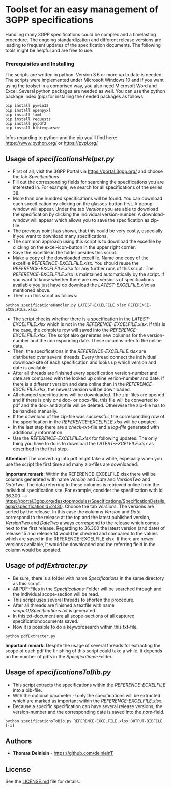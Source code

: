 # Toolset for an easy management of 3GPP specifications

Handling many 3GPP specifications could be complex and a timelasting procedure. The ongoing standardization and different release versions are leading to frequent updates of the specification documents. The following tools might be helpful and are free to use.

### Prerequisites and Installing

The scripts are written in python. Version 3.6 or more up to date is needed. The scripts were implemented under Microsoft Windows 10 and if you want using the toolset in a comprised way, you also need Microsoft Word and Excel.
Several python packages are needed as well. You can use the python package index (pip) for installing the needed packages as follows:

```
pip install pywin32
pip install openpyxl
pip install lxml
pip install requests
pip install pypdf2
pip install bibtexparser
```

Infos regarding to python and the pip you'll find here: https://www.python.org/ or https://pypi.org/

## Usage of *specificationsHelper.py*

* First of all, visit the 3GPP Portal via https://portal.3gpp.org/ and choose the tab *Specifications*.
* Fill out the corresponding fields for searching the specifications you are interested in. For example, we search for all specifications of the series 38.
* More than one hundred specifications will be found. You can download each specification by clicking on the glasses-button first. A popup window will appear. Under the tab *Versions* you are able to download the specification by clicking the individual version-number. A download-window will appear which allows you to save the specification as zip-file.
* The previous point has shown, that this could be very costly, especially if you want to download many specifications.
* The common approach using this script is to download the excelfile by clicking on the excel-icon-button in the upper right corner.
* Save the excelfile in the folder besides this script.
* Make a copy of the downloaded excelfile. Name one copy of the excelfile *REFERENCE-EXCELFILE.xlsx*. You should reuse the *REFERENCE-EXCELFILE.xlsx* for any further runs of this script. The *REFERENCE-EXCELFILE.xlsx* is maintained automatically by the script. If you want to know whether there are new versions of specifications available you just have do download the *LATEST-EXCELFILE.xlsx* as mentioned above. 
* Then run this script as follows:

```
python specificationsHandler.py LATEST-EXCELFILE.xlsx REFERENCE-EXCELFILE.xlsx
```

* The script checks whether there is a specification in the *LATEST-EXCELFILE.xlsx* which is not in the *REFERENCE-EXCELFILE.xlsx*. If this is the case, the complete row will saved into the *REFERENCE-EXCELFILE.xlsx*. The script also generates new columns for the version-number and the corresponding date. These columns refer to the online data.
* Then, the specifications in the *REFERENCE-EXCELFILE.xlsx* are distributed over several threads. Every thread connect the individual download-site of each specification and looks up which version and date is available.
* After all threads are finished every specification version-number and date are compared with the looked up online verion-number and date. If there is a different version and date online than in the *REFERENCE-EXCELFILE.xlsx*, the newest version will be downloaded.
* All changed specifications will be downloaded. The zip-files are opened and if there is only one doc- or docx-file, this file will be converted to pdf and the doc- and zipfile will be deleted. Otherwise the zip-file has to be handled manually.
* If the download of the zip-file was successful, the corresponding row of the specification in the *REFERENCE-EXCELFILE.xlsx* will be updated.
* In the last step there are a *check-txt*-file and a *log-file* generated with additionally information.
* Use the *REFERENCE-EXCELFILE.xlsx* for following updates. The only thing you have to do is to download the *LATEST-EXCELFILE.xlsx* as described in the first step.

**Attention!**
The converting into pdf might take a while, especially when you use the script the first time and many zip-files are downloaded. 

**Important remark:**
Within the REFERENCE-EXCELFILE.xlsx there will be columns generated with name *Version* and *Date* and *VersionTwo* and *DateTwo*. The data referring to these columns is retrieved online from the individual specification site. For example, consider the specification with id 36.300 --> https://portal.3gpp.org/desktopmodules/Specifications/SpecificationDetails.aspx?specificationId=2430.
Choose the tab *Versions*. The versions are sorted by the release. In this case the columns *Version* and *Date* correspond to the release at the top and the latest published version, *VersionTwo* and *DateTwo* always correspond to the release which comes next to the first release. 
Regarding to 36.300 the latest version (and date) of release 15 and release 14 would be checked and compared to the values which are saved in the REFERENCE-EXCELFILE.xlsx. If there are newer versions available, it would be downloaded and the referring field in the column would be updated.

## Usage of *pdfExtracter.py*
* Be sure, there is a folder with name *Specifications* in the same directory as this script. 
* All PDF-Files in the *Specifications*-Folder will be searched through and the individual scope-section will be read.
* This script uses several threads to shorten the procedure.
* After all threads are finished a textfile with name *scopeOfSpecifications.txt* is generated.
* In this txt-document are all scope-sections of all captured specificationdocuments saved.
* Now it is possible to do a keywordsearch within this txt-file. 

```
python pdfExtracter.py
```

**Important remark:**
Despite the usage of several threads for extracting the scope of each pdf the finishing of this script could take a while. It depends on the number of pdfs in the *Specifications*-Folder.


## Usage of *specificationsToBib.py*
* This script extracts the specifications within the *REFERENCE-ECXELFILE* into a bib-file.
* With the optional parameter *-i* only the specifications will be extracted which are marked as important within the *REFERENCE-EXCELFILE.xlsx*.
* Because a specific specification can have several release versions, the version-number and the corresponding date is saved into the *note*-field.

```
python specificationsToBib.py REFERENCE-EXCELFILE.xlsx OUTPUT-BIBFILE [-i]
```

## Authors

* **Thomas Deinlein** - https://github.com/deinleinT

## License

See the [LICENSE.md](LICENSE.md) file for details.

